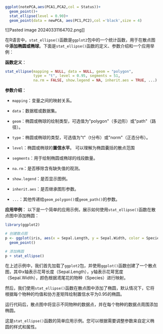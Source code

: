```R
ggplot(notePCA,aes(PCA1,PCA2,col = Status))+
  geom_point()+
  stat_ellipse(level = 0.90)+
  geom_point(data = newPCA, aes(PC1,PC2),col ='black',size = 4)
```

![[Pasted image 20240331164702.png]]


在R语言中，`stat_ellipse()`函数是`ggplot2`包中的一个统计函数，用于在散点图中**添加椭圆或椭球**。下面是`stat_ellipse()`函数的定义、参数介绍和一个应用举例：

**函数定义**：
```R
stat_ellipse(mapping = NULL, data = NULL, geom = "polygon", 
             type = "t", level = 0.95, segments = 51, 
             na.rm = FALSE, show.legend = NA, inherit.aes = TRUE, ...)
```

**参数介绍**：
- `mapping`：变量之间的映射关系。
- `data`：数据框或数据集。
- `geom`：椭圆或椭球的绘制类型，可选值为"polygon"（多边形）或"path"（路径）。
- `type`：椭圆或椭球的类型，可选值为"t"（t分布）或"norm"（正态分布）。
- `level`：椭圆或椭球的**置信水平**。
可以理解为椭圆囊括的散点范围

- `segments`：用于绘制椭圆或椭球的线段数量。
- `na.rm`：是否移除含有缺失值的观测。
- `show.legend`：是否显示图例。
- `inherit.aes`：是否继承图形参数。
- `...`：其他传递给`geom_polygon()`或`geom_path()`的参数。

**应用举例**：
以下是一个简单的应用示例，展示如何使用`stat_ellipse()`函数在散点图中添加椭圆：

```R
library(ggplot2)

# 创建散点图
p <- ggplot(iris, aes(x = Sepal.Length, y = Sepal.Width, color = Species)) +
  geom_point()

# 添加椭圆
p + stat_ellipse()
```

在上述示例中，我们首先加载了`ggplot2`包，并使用`ggplot()`函数创建了一个散点图，其中x轴表示花萼长度（Sepal.Length），y轴表示花萼宽度（Sepal.Width），颜色根据鸢尾花的物种（Species）进行映射。

然后，我们使用`stat_ellipse()`函数在散点图中添加了椭圆，默认情况下，它将根据每个物种的均值和协方差矩阵绘制置信水平为0.95的椭圆。

运行代码后，散点图中将显示不同物种的数据点，并在每个物种的数据点周围添加椭圆。

这是`stat_ellipse()`函数的简单应用示例。您可以根据需要调整参数来自定义椭圆的样式和属性。